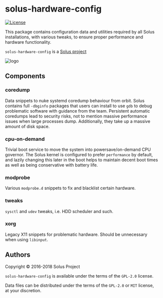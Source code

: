 # solus-hardware-config

[![License](https://img.shields.io/badge/License-GPL%202.0-blue.svg)](https://opensource.org/licenses/GPL-2.0)

This package contains configuration data and utilities required by all Solus installations, with various tweaks, to ensure proper performance and hardware functionality.

`solus-hardware-config` is a [Solus project](https://solus-project.com/)

![logo](https://build.solus-project.com/logo.png)

## Components

### coredump

Data snippets to nuke systemd coredump behaviour from orbit. Solus contains full `-dbginfo` packages that users can install to use `gdb` to debug problematic software with guidance from the team. Persistent automatic coredumps lead to security risks, not to mention massive performance issues when large processes dump. Additionally, they take up a massive amount of disk space.

### cpu-on-demand

Trivial boot service to move the system into powersave/on-demand CPU governor. The Solus kernel is configured to prefer `performance` by default, and lazily changing this later in the boot helps to maintain decent boot times as well as being conservative with battery life.

### modprobe

Various `modprobe.d` snippets to fix and blacklist certain hardware.

### tweaks

`sysctl` and `udev` tweaks, i.e. HDD scheduler and such.

### xorg

Legacy X11 snippets for problematic hardware. Should be unnecessary when using `libinput`.


## Authors

Copyright © 2016-2018 Solus Project

`solus-hardware-config` is available under the terms of the `GPL-2.0` license.

Data files can be distributed under the terms of the `GPL-2.0` or `MIT` license, at your discretion.
